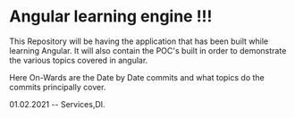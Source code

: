 # Angular learning engine !!!


This Repository will be having the application that has been built while learning Angular.
It will also contain the POC's built in order to demonstrate the various topics covered in angular.

Here On-Wards are the Date by Date commits and what topics do the commits principally cover.

01.02.2021 -- Services,DI.